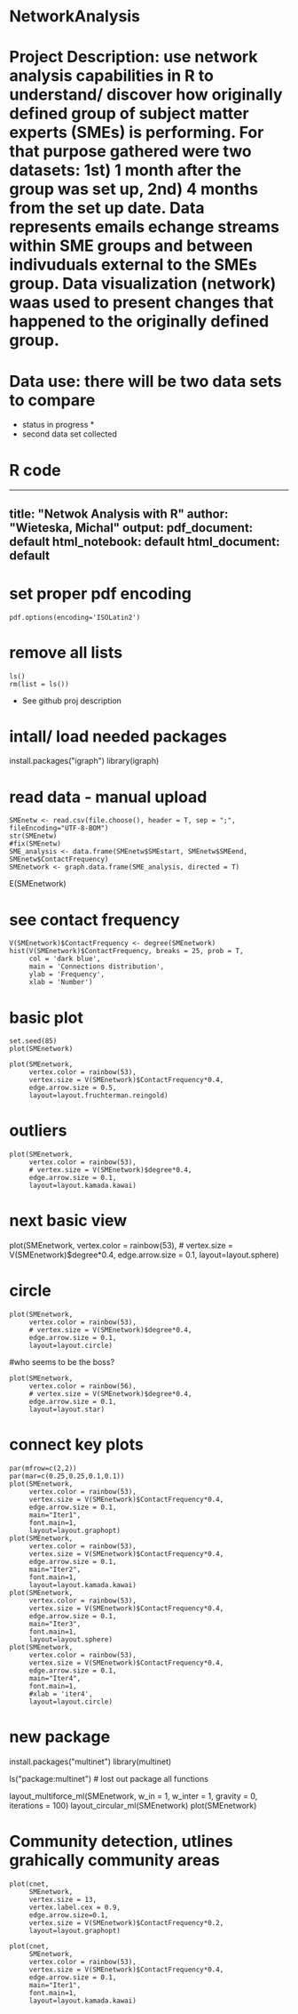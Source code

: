 # NetworkAnalysis
# Project Description: use network analysis capabilities in R to understand/ discover how originally defined group of subject matter experts (SMEs) is performing. For that purpose gathered were two datasets: 1st) 1 month after the group was set up, 2nd) 4 months from the set up date. Data represents emails echange streams within SME groups and between indivuduals external to the SMEs group. Data visualization (network) waas used to present changes that happened to the originally defined group. 

# Data use: there will be two data sets to compare

* status in progress *
* second data set collected

# R code # 
---
title: "Netwok Analysis with R"
author: "Wieteska, Michal"
output:
  pdf_document: default
  html_notebook: default
  html_document: default
---
# set proper pdf encoding
```{r, echo=FALSE}
pdf.options(encoding='ISOLatin2')
```

# remove all lists
```{r}
ls()
rm(list = ls())
```

* See github proj description


# intall/ load needed packages
install.packages("igraph")
library(igraph)

# read data - manual upload
```{r}
SMEnetw <- read.csv(file.choose(), header = T, sep = ";", fileEncoding="UTF-8-BOM")
str(SMEnetw)
#fix(SMEnetw)
SME_analysis <- data.frame(SMEnetw$SMEstart, SMEnetw$SMEend, SMEnetw$ContactFrequency)
SMEnetwork <- graph.data.frame(SME_analysis, directed = T)
```



E(SMEnetwork)

# see contact frequency
```{r}
V(SMEnetwork)$ContactFrequency <- degree(SMEnetwork)
hist(V(SMEnetwork)$ContactFrequency, breaks = 25, prob = T,
     col = 'dark blue',
     main = 'Connections distribution',
     ylab = 'Frequency',
     xlab = 'Number')
```

# basic plot
```{r}
set.seed(85)
plot(SMEnetwork)
```
```{r}
plot(SMEnetwork,
     vertex.color = rainbow(53),
     vertex.size = V(SMEnetwork)$ContactFrequency*0.4,
     edge.arrow.size = 0.5,
     layout=layout.fruchterman.reingold)
```




# outliers
```{r}
plot(SMEnetwork,
     vertex.color = rainbow(53),
     # vertex.size = V(SMEnetwork)$degree*0.4,
     edge.arrow.size = 0.1,
     layout=layout.kamada.kawai)
```


# next basic view
plot(SMEnetwork,
     vertex.color = rainbow(53),
     # vertex.size = V(SMEnetwork)$degree*0.4,
     edge.arrow.size = 0.1,
     layout=layout.sphere)

# circle
```{r}
plot(SMEnetwork,
     vertex.color = rainbow(53),
     # vertex.size = V(SMEnetwork)$degree*0.4,
     edge.arrow.size = 0.1,
     layout=layout.circle)
```

#who seems to be the boss?
```{r}
plot(SMEnetwork,
     vertex.color = rainbow(56),
     # vertex.size = V(SMEnetwork)$degree*0.4,
     edge.arrow.size = 0.1,
     layout=layout.star)
```

# connect key plots

```{r}
par(mfrow=c(2,2))
par(mar=c(0.25,0.25,0.1,0.1))
plot(SMEnetwork,
     vertex.color = rainbow(53),
     vertex.size = V(SMEnetwork)$ContactFrequency*0.4,
     edge.arrow.size = 0.1,
     main="Iter1",
     font.main=1,
     layout=layout.graphopt)
plot(SMEnetwork,
     vertex.color = rainbow(53),
     vertex.size = V(SMEnetwork)$ContactFrequency*0.4,
     edge.arrow.size = 0.1,
     main="Iter2",
     font.main=1,
     layout=layout.kamada.kawai)
plot(SMEnetwork,
     vertex.color = rainbow(53),
     vertex.size = V(SMEnetwork)$ContactFrequency*0.4,
     edge.arrow.size = 0.1,
     main="Iter3",
     font.main=1,
     layout=layout.sphere)
plot(SMEnetwork,
     vertex.color = rainbow(53),
     vertex.size = V(SMEnetwork)$ContactFrequency*0.4,
     edge.arrow.size = 0.1,
     main="Iter4",
     font.main=1,
     #xlab = 'iter4',
     layout=layout.circle)
```





# new package
install.packages("multinet")
library(multinet)

ls("package:multinet") # lost out package all functions

layout_multiforce_ml(SMEnetwork, w_in = 1, w_inter = 1, gravity = 0, iterations = 100)
layout_circular_ml(SMEnetwork)
plot(SMEnetwork)

# Community detection, utlines grahically  community areas

```{r}
plot(cnet,
     SMEnetwork,
     vertex.size = 13,
     vertex.label.cex = 0.9,
     edge.arrow.size=0.1,
     vertex.size = V(SMEnetwork)$ContactFrequency*0.2,
     layout=layout.graphopt)
```    


``` {r}
plot(cnet,
     SMEnetwork,
     vertex.color = rainbow(53),
     vertex.size = V(SMEnetwork)$ContactFrequency*0.4,
     edge.arrow.size = 0.1,
     main="Iter1",
     font.main=1,
     layout=layout.kamada.kawai)
```

